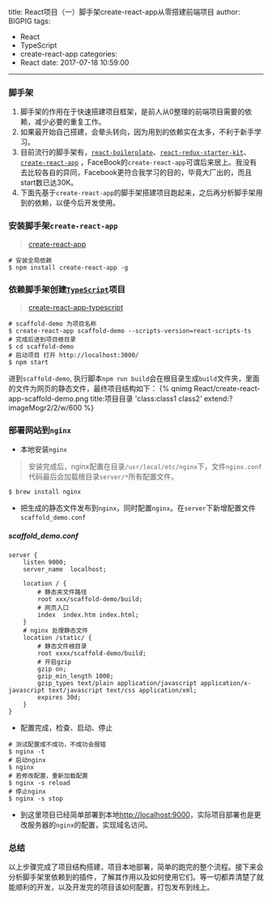 title: React项目（一）脚手架create-react-app从零搭建前端项目
author: BIGPIG
tags:
  - React
  - TypeScript
  - create-react-app
categories:
  - React
date: 2017-07-18 10:59:00
---
### 脚手架
1. 脚手架的作用在于快速搭建项目框架，是前人从0整理的前端项目需要的依赖，减少必要的重复工作。
2. 如果最开始自己搭建，会晕头转向，因为用到的依赖实在太多，不利于新手学习。
3. 目前流行的脚手架有，[`react-boilerplate`](https://github.com/react-boilerplate/react-boilerplate)、[`react-redux-starter-kit`](https://github.com/davezuko/react-redux-starter-kit)、[`create-react-app`](https://github.com/facebookincubator/create-react-app) ，FaceBook的`create-react-app`可谓后来居上。我没有去比较各自的异同，Facebook更符合我学习的目的，毕竟大厂出的，而且start数已达30K。
4. 下面先基于`create-react-app`的脚手架搭建项目跑起来，之后再分析脚手架用到的依赖，以便今后开发使用。

### 安装脚手架`create-react-app`
> [create-react-app](https://github.com/facebookincubator/create-react-app) 

```
# 安装全局依赖
$ npm install create-react-app -g
```
### 依赖脚手架创建[`TypeScript`](https://zhongsp.gitbooks.io/typescript-handbook/content/)项目
> [create-react-app-typescript](https://github.com/wmonk/create-react-app-typescript)

```
# scaffold-demo 为项目名称
$ create-react-app scaffold-demo --scripts-version=react-scripts-ts
# 完成后进到项目根目录
$ cd scaffold-demo
# 启动项目 打开 http://localhost:3000/
$ npm start
```
进到`scaffold-demo`, 执行脚本`npm run build`会在根目录生成`build`文件夹，里面的文件为网页的静态文件，最终项目结构如下：
 {% qnimg React/create-react-app-scaffold-demo.png title:项目目录 'class:class1 class2' extend:?imageMogr2/2/w/600 %}

### 部署网站到`nginx`
- 本地安装`nginx`

> 安装完成后，nginx配置在目录`/usr/local/etc/nginx`下，文件`nginx.conf`代码最后会加载根目录`server/*`所有配置文件。

```
$ brew install nginx
```


- 把生成的静态文件发布到`nginx`，同时配置`nginx`。在`server`下新增配置文件`scaffold_demo.conf`

##### scaffold_demo.conf
```
server {
    listen 9000;
    server_name  localhost;

    location / {
        # 静态夹文件路径
        root xxx/scaffold-demo/build;
        # 网页入口
        index  index.htm index.html;
    }
    # nginx 处理静态文件
    location /static/ {
        # 静态文件根目录
        root xxxx/scaffold-demo/build;
        # 开启gzip
        gzip on;
        gzip_min_length 1000;
        gzip_types text/plain application/javascript application/x-javascript text/javascript text/css application/xml;
        expires 30d;
    }
}
```
- 配置完成，检查、启动、停止

```
# 测试配置成不成功，不成功会报错
$ nginx -t  
# 启动nginx
$ nginx
# 若修改配置，重新加载配置
$ nginx -s reload 
# 停止nginx
$ nginx -s stop
```
- 到这里项目已经简单部署到本地<http://localhost:9000>，实际项目部署也是更改服务器的`nginx`的配置，实现域名访问。

### 总结
以上步骤完成了项目结构搭建，项目本地部署，简单的跑完的整个流程。接下来会分析脚手架里依赖到的插件，了解其作用以及如何使用它们。等一切都弄清楚了就能顺利的开发，以及开发完的项目该如何配置，打包发布到线上。



